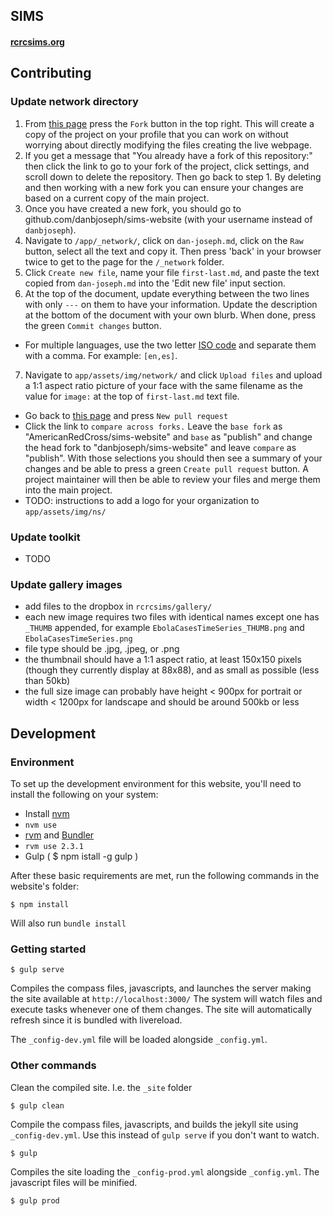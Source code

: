 ## SIMS
#### [rcrcsims.org](http://rcrcsims.org/)

## Contributing

### Update network directory
1. From [this page](https://github.com/AmericanRedCross/sims-website) press the `Fork` button in the top right. This will create a copy of the project on your profile that you can work on without worrying about directly modifying the files creating the live webpage.
2. If you get a message that "You already have a fork of this repository:" then click the link to go to your fork of the project, click settings, and scroll down to delete the repository. Then go back to step 1. By deleting and then working with a new fork you can ensure your changes are based on a current copy of the main project.
3. Once you have created a new fork, you should go to github.com/danbjoseph/sims-website (with your username instead of `danbjoseph`).
4. Navigate to `/app/_network/`, click on `dan-joseph.md`, click on the `Raw` button, select all the text and copy it. Then press 'back' in your browser twice to get to the page for the `/_network` folder.
5. Click `Create new file`, name your file `first-last.md`, and paste the text copied from `dan-joseph.md` into the 'Edit new file' input section. 
6. At the top of the document, update everything between the two lines with only `---` on them to have your information. Update the description at the bottom of the document with your own blurb. When done, press the green `Commit changes` button.
  - For multiple languages, use the two letter [ISO code](https://www.loc.gov/standards/iso639-2/php/code_list.php) and separate them with a comma. For example: `[en,es]`.
7.  Navigate to `app/assets/img/network/` and click `Upload files` and upload a 1:1 aspect ratio picture of your face with the same filename as the value for `image:` at the top of `first-last.md` text file.
- Go back to [this page](https://github.com/AmericanRedCross/sims-website) and press `New pull request`
- Click the link to `compare across forks.` Leave the `base fork` as "AmericanRedCross/sims-website" and `base` as "publish" and change the head fork to "danbjoseph/sims-website" and leave `compare` as "publish". With those selections you should then see a summary of your changes and be able to press a green `Create pull request` button. A project maintainer will then be able to review your files and merge them into the main project.
- TODO: instructions to add a logo for your organization to `app/assets/img/ns/`

### Update toolkit
- TODO

### Update gallery images
- add files to the dropbox in `rcrcsims/gallery/`
- each new image requires two files with identical names except one has `_THUMB` appended, for example `EbolaCasesTimeSeries_THUMB.png` and `EbolaCasesTimeSeries.png`
- file type should be .jpg, .jpeg, or .png
- the thumbnail should have a 1:1 aspect ratio, at least 150x150 pixels (though they currently display at 88x88), and as small as possible (less than 50kb)
- the full size image can probably have height < 900px for portrait or width < 1200px for landscape and should be around 500kb or less


## Development

### Environment

To set up the development environment for this website, you'll need to install the following on your system:

- Install [nvm](https://github.com/creationix/nvm) 
- `nvm use`
- [rvm](https://rvm.io/) and [Bundler](http://bundler.io/)
- `rvm use 2.3.1`
- Gulp ( $ npm istall -g gulp )

After these basic requirements are met, run the following commands in the website's folder:
```
$ npm install
```
Will also run `bundle install`


### Getting started

```
$ gulp serve
```
Compiles the compass files, javascripts, and launches the server making the site available at `http://localhost:3000/`
The system will watch files and execute tasks whenever one of them changes.
The site will automatically refresh since it is bundled with livereload.

The `_config-dev.yml` file will be loaded alongside `_config.yml`.


### Other commands

Clean the compiled site. I.e. the `_site` folder
```
$ gulp clean
```

Compile the compass files, javascripts, and builds the jekyll site using `_config-dev.yml`.
Use this instead of ```gulp serve``` if you don't want to watch.
```
$ gulp
```

Compiles the site loading the `_config-prod.yml` alongside `_config.yml`. The javascript files will be minified.
```
$ gulp prod
```
